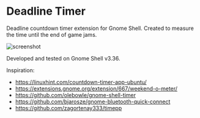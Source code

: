 # Deadline Timer

Deadline countdown timer extension for Gnome Shell. Created to measure the time until the end of game jams.

![screenshot](https://raw.githubusercontent.com/patwork/deadline-timer/master/screenshot.png)

Developed and tested on Gnome Shell v3.36.

Inspiration:
- https://linuxhint.com/countdown-timer-app-ubuntu/
- https://extensions.gnome.org/extension/667/weekend-o-meter/
- https://github.com/olebowle/gnome-shell-timer
- https://github.com/bjarosze/gnome-bluetooth-quick-connect
- https://github.com/zagortenay333/timepp
